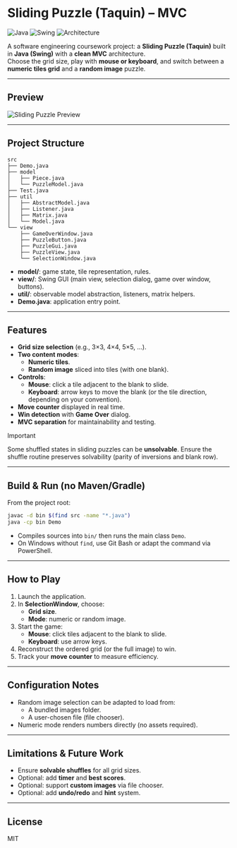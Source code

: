# Sliding Puzzle (Taquin) – MVC

![Java](https://img.shields.io/badge/Java-21+-red?style=flat&logo=openjdk&logoColor=white)
![Swing](https://img.shields.io/badge/UI-Swing-0f9d58?style=flat)
![Architecture](https://img.shields.io/badge/Architecture-MVC-blue?style=flat)

A software engineering coursework project: a **Sliding Puzzle (Taquin)** built in **Java (Swing)** with a **clean MVC** architecture.  
Choose the grid size, play with **mouse or keyboard**, and switch between a **numeric tiles grid** and a **random image** puzzle.

---

## Preview

![Sliding Puzzle Preview](demo.gif)

---

## Project Structure

```text
src
├── Demo.java
├── model
│   ├── Piece.java
│   └── PuzzleModel.java
├── Test.java
├── util
│   ├── AbstractModel.java
│   ├── Listener.java
│   ├── Matrix.java
│   └── Model.java
└── view
    ├── GameOverWindow.java
    ├── PuzzleButton.java
    ├── PuzzleGui.java
    ├── PuzzleView.java
    └── SelectionWindow.java
```

- **model/**: game state, tile representation, rules.
- **view/**: Swing GUI (main view, selection dialog, game over window, buttons).
- **util/**: observable model abstraction, listeners, matrix helpers.
- **Demo.java**: application entry point.

---

## Features

- **Grid size selection** (e.g., 3×3, 4×4, 5×5, …).
- **Two content modes**:
  - **Numeric tiles**.
  - **Random image** sliced into tiles (with one blank).
- **Controls**:
  - **Mouse**: click a tile adjacent to the blank to slide.
  - **Keyboard**: arrow keys to move the blank (or the tile direction, depending on your convention).
- **Move counter** displayed in real time.
- **Win detection** with **Game Over** dialog.
- **MVC separation** for maintainability and testing.

> [!IMPORTANT]
> Some shuffled states in sliding puzzles can be **unsolvable**. Ensure the shuffle routine preserves solvability (parity of inversions and blank row).

---

## Build & Run (no Maven/Gradle)

From the project root:

```bash
javac -d bin $(find src -name "*.java")
java -cp bin Demo
```

- Compiles sources into `bin/` then runs the main class `Demo`.
- On Windows without `find`, use Git Bash or adapt the command via PowerShell.

---

## How to Play

1. Launch the application.
2. In **SelectionWindow**, choose:
   - **Grid size**.
   - **Mode**: numeric or random image.
3. Start the game:
   - **Mouse**: click tiles adjacent to the blank to slide.
   - **Keyboard**: use arrow keys.
4. Reconstruct the ordered grid (or the full image) to win.  
5. Track your **move counter** to measure efficiency.

---

## Configuration Notes

- Random image selection can be adapted to load from:
  - A bundled images folder.
  - A user-chosen file (file chooser).
- Numeric mode renders numbers directly (no assets required).

---

## Limitations & Future Work

- Ensure **solvable shuffles** for all grid sizes.
- Optional: add **timer** and **best scores**.
- Optional: support **custom images** via file chooser.
- Optional: add **undo/redo** and **hint** system.

---

## License

MIT
